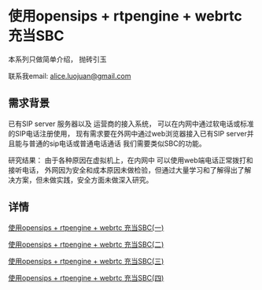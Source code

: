 
# 使用opensips + rtpengine + webrtc 充当SBC

本系列只做简单介绍， 抛砖引玉

联系我email: alice.luojuan@gmail.com

## 需求背景
已有SIP server 服务器以及 运营商的接入系统， 可以在内网中通过软电话或标准的SIP电话注册使用， 现有需求要在外网中通过web浏览器接入已有SIP server并且能与普通的sip电话或普通电话通话 我们需要类似SBC的功能。

研究结果： 由于各种原因在虚拟机上，在内网中 可以使用web端电话正常拨打和接听电话， 外网因为安全和成本原因未做检验，但通过大量学习和了解得出了解决方案，但未做实践，安全方面未做深入研究。

## 详情
[使用opensips + rtpengine + webrtc 充当SBC(一)](//github.com/forjuan/SBC-opensips-rtpengine/blob/master/docs/1.md)

[使用opensips + rtpengine + webrtc 充当SBC(二)](//github.com/forjuan/SBC-opensips-rtpengine/blob/master/docs/2.md)

[使用opensips + rtpengine + webrtc 充当SBC(三)](//github.com/forjuan/SBC-opensips-rtpengine/blob/master/docs/3.md)

[使用opensips + rtpengine + webrtc 充当SBC(四)](//github.com/forjuan/SBC-opensips-rtpengine/blob/master/docs/4.md)



